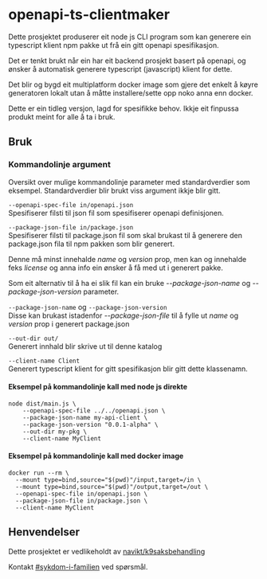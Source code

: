 openapi-ts-clientmaker
=======================

Dette prosjektet produserer eit node js CLI program som kan generere ein typescript klient npm pakke ut frå ein gitt openapi spesifikasjon.

Det er tenkt brukt når ein har eit backend prosjekt basert på openapi, og ønsker å automatisk generere typescript (javascript) klient for dette.

Det blir og bygd eit multiplatform docker image som gjere det enkelt å køyre generatoren lokalt utan å måtte installere/sette opp noko anna enn docker.

Dette er ein tidleg versjon, lagd for spesifikke behov. Ikkje eit finpussa produkt meint for alle å ta i bruk.

## Bruk

### Kommandolinje argument
Oversikt over mulige kommandolinje parameter med standardverdier som eksempel. Standardverdier blir brukt viss argument ikkje blir gitt.

`--openapi-spec-file in/openapi.json` <br>
Spesifiserer filsti til json fil som spesifiserer openapi definisjonen.

`--package-json-file in/package.json`<br>
Spesifiserer filsti til package.json fil som skal brukast til å generere den package.json fila til npm pakken som blir generert.

Denne må minst innehalde _name_ og _version_ prop, men kan og innehalde feks _license_ og anna info ein ønsker å få med ut i generert pakke. 

Som eit alternativ til å ha ei slik fil kan ein bruke _--package-json-name_ og _--package-json-version_ parameter.

`--package-json-name` og `--package-json-version`<br>
Disse kan brukast istadenfor _--package-json-file_ til å fylle ut _name_ og _version_ prop i generert package.json

`--out-dir out/`<br>
Generert innhald blir skrive ut til denne katalog

`--client-name Client`<br>
Generert typescript klient for gitt spesifikasjon blir gitt dette klassenamn.

#### Eksempel på kommandolinje kall med node js direkte
```
node dist/main.js \
    --openapi-spec-file ../../openapi.json \
    --package-json-name my-api-client \
    --package-json-version "0.0.1-alpha" \
    --out-dir my-pkg \
    --client-name MyClient
```

#### Eksempel på kommandolinje kall med docker image
```shell
docker run --rm \
  --mount type=bind,source="$(pwd)"/input,target=/in \
  --mount type=bind,source="$(pwd)"/output,target=/out \
  --openapi-spec-file in/openapi.json \
  --package-json-file in/package.json \
  --client-name MyClient
```

## Henvendelser
Dette prosjektet er vedlikeholdt av [navikt/k9saksbehandling](CODEOWNERS) 

Kontakt [#sykdom-i-familien](https://nav-it.slack.com/archives/CNGKVQVJ9) ved spørsmål.